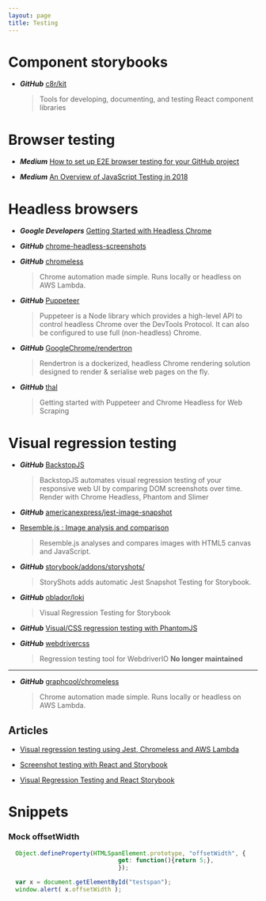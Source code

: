 ```yaml
---
layout: page
title: Testing
---
```


# Component storybooks

* ***GitHub*** [c8r/kit](https://github.com/c8r/kit)
  > Tools for developing, documenting, and testing React component libraries

# Browser testing

* ***Medium*** [How to set up E2E browser testing for your GitHub project](https://hackernoon.com/how-to-set-up-e2e-browser-testing-for-your-github-project-89c24e15a84#.k0ww3req1)

* ***Medium*** [An Overview of JavaScript Testing in 2018](https://medium.com/welldone-software/an-overview-of-javascript-testing-in-2018-f68950900bc3)

# Headless browsers

* ***Google Developers*** [Getting Started with Headless Chrome](https://developers.google.com/web/updates/2017/04/headless-chrome)

* ***GitHub*** [chrome-headless-screenshots](https://github.com/schnerd/chrome-headless-screenshots)

* ***GitHub*** [chromeless](https://github.com/graphcool/chromeless)
  > Chrome automation made simple. Runs locally or headless on AWS Lambda.

* ***GitHub*** [Puppeteer](https://github.com/GoogleChrome/puppeteer)
  > Puppeteer is a Node library which provides a high-level API to control headless Chrome over the DevTools Protocol. It can also be configured to use full (non-headless) Chrome.

* ***GitHub*** [GoogleChrome/rendertron](https://github.com/GoogleChrome/rendertron)
  > Rendertron is a dockerized, headless Chrome rendering solution designed to render & serialise web pages on the fly.

* ***GitHub*** [thal](https://github.com/emadehsan/thal)
  > Getting started with Puppeteer and Chrome Headless for Web Scraping

# Visual regression testing

* ***GitHub*** [BackstopJS](https://github.com/garris/BackstopJS)
  > BackstopJS automates visual regression testing of your responsive web UI by comparing DOM screenshots over time.
  > Render with Chrome Headless, Phantom and Slimer
  
* ***GitHub*** [americanexpress/jest-image-snapshot](https://github.com/americanexpress/jest-image-snapshot)

* [Resemble.js : Image analysis and comparison](https://huddle.github.io/Resemble.js/)
  > Resemble.js analyses and compares images with HTML5 canvas and JavaScript.

* ***GitHub*** [storybook/addons/storyshots/](https://github.com/storybooks/storybook/tree/master/addons/storyshots)
  > StoryShots adds automatic Jest Snapshot Testing for Storybook.

* ***GitHub*** [oblador/loki](https://github.com/oblador/loki)
  > Visual Regression Testing for Storybook

* ***GitHub*** [Visual/CSS regression testing with PhantomJS](https://github.com/Huddle/PhantomCSS)

* ***GitHub*** [webdrivercss](https://github.com/webdriverio/webdrivercss)
  > Regression testing tool for WebdriverIO
  > **No longer maintained**

---

* ***GitHub*** [graphcool/chromeless](https://github.com/graphcool/chromeless)
  > Chrome automation made simple. Runs locally or headless on AWS Lambda.

## Articles

* [Visual regression testing using Jest, Chromeless and AWS Lambda](https://novemberfive.co/blog/visual-regression-testing-jest-chromeless-lambda/)

* [Screenshot testing with React and Storybook](https://medium.com/bleeding-edge/screenshot-testing-with-react-and-storybook-19ab7e49ec92)

* [Visual Regression Testing and React Storybook](https://www.robinwieruch.de/visual-regression-testing-react-storybook/)

# Snippets

### Mock offsetWidth

```js
  Object.defineProperty(HTMLSpanElement.prototype, "offsetWidth", {
							   get: function(){return 5;},
                               });

  var x = document.getElementById("testspan");
  window.alert( x.offsetWidth );
```
